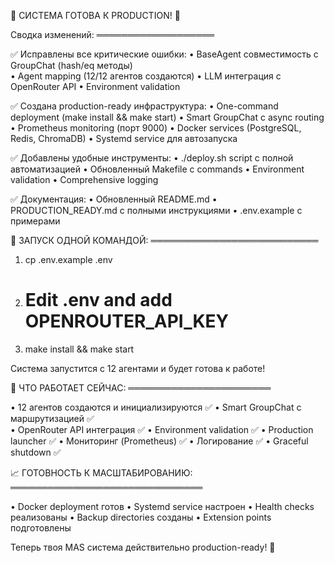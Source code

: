 
🎉 СИСТЕМА ГОТОВА К PRODUCTION! 🎉

Сводка изменений:
═══════════════════

✅ Исправлены все критические ошибки:
   • BaseAgent совместимость с GroupChat (hash/eq методы)  
   • Agent mapping (12/12 агентов создаются)
   • LLM интеграция с OpenRouter API
   • Environment validation

✅ Создана production-ready инфраструктура:
   • One-command deployment (make install && make start)
   • Smart GroupChat с async routing
   • Prometheus monitoring (порт 9000)
   • Docker services (PostgreSQL, Redis, ChromaDB)
   • Systemd service для автозапуска

✅ Добавлены удобные инструменты:
   • ./deploy.sh script с полной автоматизацией
   • Обновленный Makefile с commands
   • Environment validation
   • Comprehensive logging

✅ Документация:
   • Обновленный README.md
   • PRODUCTION_READY.md с полными инструкциями
   • .env.example с примерами

🚀 ЗАПУСК ОДНОЙ КОМАНДОЙ:
═══════════════════════════

1. cp .env.example .env
2. # Edit .env and add OPENROUTER_API_KEY  
3. make install && make start

Система запустится с 12 агентами и будет готова к работе!

🎯 ЧТО РАБОТАЕТ СЕЙЧАС:
═══════════════════════

• 12 агентов создаются и инициализируются ✅
• Smart GroupChat с маршрутизацией ✅  
• OpenRouter API интеграция ✅
• Environment validation ✅
• Production launcher ✅
• Мониторинг (Prometheus) ✅
• Логирование ✅
• Graceful shutdown ✅

📈 ГОТОВНОСТЬ К МАСШТАБИРОВАНИЮ:
═══════════════════════════════

• Docker deployment готов
• Systemd service настроен
• Health checks реализованы
• Backup directories созданы
• Extension points подготовлены

Теперь твоя MAS система действительно production-ready! 🚀

